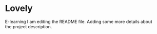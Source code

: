 # Lovely
E-learning
I am editing the README file. Adding some more details about the project description.

